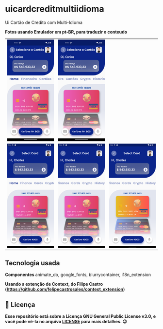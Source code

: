 # uicardcreditmultiidioma
Ui Cartão de Credito com Multi-Idioma

<b>Fotos usando Emulador em pt-BR, para traduzir o conteudo</b>
<table> 
  <tr>
    <td> 
      <img width="250" src="https://github.com/caneto/uicardcreditmultiidioma/blob/main/ScreenShot/Screenshot_1670338944.png"/> 
    </td>
    <td>
      <img width="250" src="https://github.com/caneto/uicardcreditmultiidioma/blob/main/ScreenShot/Screenshot_1670338949.png"/> 
    </td>
  </tr>
  
  <tr>
    <td> 
      <img width="250" src="https://github.com/caneto/uicardcreditmultiidioma/blob/main/ScreenShot/Screenshot_1670338903.png"/> 
    </td>
    <td>
      <img width="250" src="https://github.com/caneto/uicardcreditmultiidioma/blob/main/ScreenShot/Screenshot_1670338913.png"/> 
    </td>
    <td>
      <img width="250" src="https://github.com/caneto/uicardcreditmultiidioma/blob/main/ScreenShot/Screenshot_1670338924.png"/> 
    </td>
  </tr>
</table> 




## Tecnologia usada
<b>Componentes </b>animate_do, google_fonts, blurrycontainer, i18n_extension<br>

<b>Usando a extenção de Context, do Filipe Castro (https://github.com/felipecastrosales/context_extension)

<h2>📝 Licença</h2>

<p>
   Esse repositório está sobre a Licença GNU General Public License v3.0, e você pode vê-la no arquivo <a href="https://github.com/caneto/calculator-app/blob/main/LICENSE">LICENSE</a> para mais detalhes. 😉
</p>

